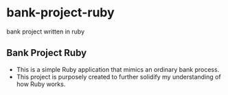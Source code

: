 # bank-project-ruby
bank project written in ruby

Bank Project Ruby
------------------
* This is a simple Ruby application that mimics an ordinary bank process. 
* This project is purposely created to further solidify my understanding of how Ruby works. 

